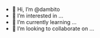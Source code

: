 - 👋 Hi, I’m @dambito
- 👀 I’m interested in ...
- 🌱 I’m currently learning ...
- 💞️ I’m looking to collaborate on ...
<!-- - 📫 How to reach me ... -->

<!---
dambito/dambito is a ✨ special ✨ repository because its `README.md` (this file) appears on your GitHub profile.
You can click the Preview link to take a look at your changes.
--->
